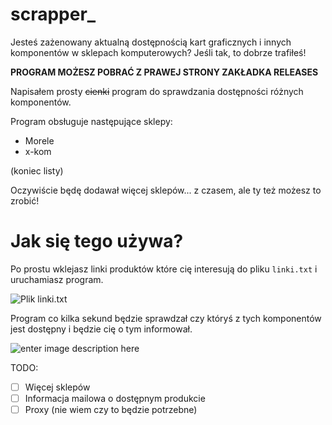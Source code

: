 # scrapper_
Jesteś zażenowany aktualną dostępnością kart graficznych i innych komponentów w sklepach komputerowych?
Jeśli tak, to dobrze trafiłeś!

**PROGRAM MOŻESZ POBRAĆ Z PRAWEJ STRONY ZAKŁADKA RELEASES**

Napisałem prosty ~~cienki~~ program do sprawdzania dostępności różnych komponentów.

Program obsługuje następujące sklepy:
- Morele
- x-kom

(koniec listy)

Oczywiście będę dodawał więcej sklepów... z czasem, ale ty też możesz to zrobić!

# Jak się tego używa?
Po prostu wklejasz linki produktów które cię interesują do pliku `linki.txt` i uruchamiasz program.

![Plik linki.txt](https://i.ibb.co/wsDYTVh/howto.png) 

Program co kilka sekund będzie sprawdzał czy któryś z tych komponentów jest dostępny i będzie cię o tym informował.

![enter image description here](https://i.ibb.co/t4S5dVD/howto2.png)

TODO:

 - [ ] Więcej sklepów
 - [ ] Informacja mailowa o dostępnym produkcie
 - [ ] Proxy (nie wiem czy to będzie potrzebne)
